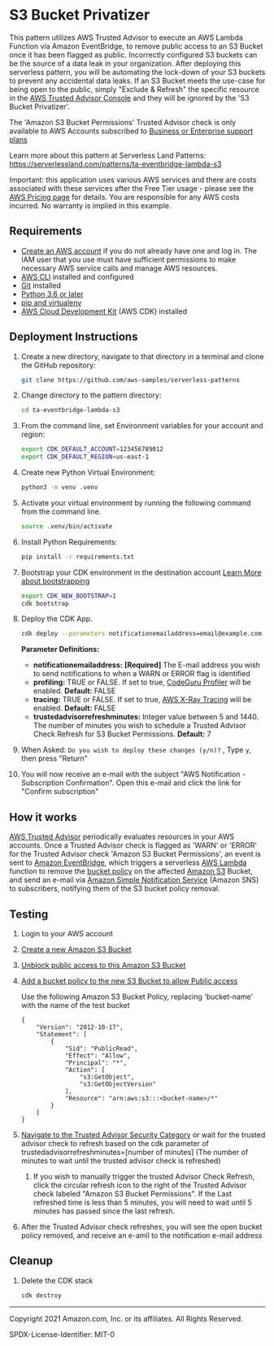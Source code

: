 # S3 Bucket Privatizer

This pattern utilizes AWS Trusted Advisor to execute an AWS Lambda Function via Amazon EventBridge, to remove public access to an S3 Bucket once it has been flagged as public. 
Incorrectly configured S3 buckets can be the source of a data leak in your organization. After deploying this serverless pattern, you will be automating the lock-down of your 
S3 buckets to prevent any accidental data leaks. If an S3 Bucket meets the use-case for being open to the public, simply "Exclude & Refresh" the specific resource in 
the [AWS Trusted Advisor Console](https://console.aws.amazon.com/trustedadvisor/home) and they will be ignored by the 'S3 Bucket Privatizer'. 

The 'Amazon S3 Bucket Permissions' Trusted Advisor check is only available to AWS Accounts subscribed to [Business or Enterprise support plans](https://aws.amazon.com/premiumsupport/plans/)

Learn more about this pattern at Serverless Land Patterns: https://serverlessland.com/patterns/ta-eventbridge-lambda-s3

Important: this application uses various AWS services and there are costs associated with these services after the Free Tier usage - please see the [AWS Pricing page](https://aws.amazon.com/pricing/) for details. 
You are responsible for any AWS costs incurred. No warranty is implied in this example.

## Requirements

* [Create an AWS account](https://portal.aws.amazon.com/gp/aws/developer/registration/index.html) if you do not already have one and log in. The IAM user that you use must have sufficient permissions to make necessary AWS service calls and manage AWS resources.
* [AWS CLI](https://docs.aws.amazon.com/cli/latest/userguide/install-cliv2.html) installed and configured
* [Git](https://git-scm.com/book/en/v2/Getting-Started-Installing-Git) installed
* [Python 3.6 or later](https://www.python.org/downloads/)
* [pip and virtualenv](https://docs.aws.amazon.com/cdk/latest/guide/work-with-cdk-python.html#python-prerequisites)
* [AWS Cloud Development Kit](https://docs.aws.amazon.com/cdk/latest/guide/cli.html) (AWS CDK) installed

## Deployment Instructions

1. Create a new directory, navigate to that directory in a terminal and clone the GitHub repository:
    ```bash
    git clone https://github.com/aws-samples/serverless-patterns
    ```
2. Change directory to the pattern directory:
    ```bash
    cd ta-eventbridge-lambda-s3
    ```
3. From the command line, set Environment variables for your account and region:
    ```bash
    export CDK_DEFAULT_ACCOUNT=123456789012
    export CDK_DEFAULT_REGION=us-east-1
    ```
4. Create new Python Virtual Environment:
   ```bash
   python3 -m venv .venv
   ```
5. Activate your virtual environment by running the following command from the command line.
    ```bash
    source .venv/bin/activate
    ```
6. Install Python Requirements:
   ```bash
   pip install -r requirements.txt
   ```
7. Bootstrap your CDK environment in the destination account [Learn More about bootstrapping](https://docs.aws.amazon.com/cdk/latest/guide/bootstrapping.html#bootstrapping-howto-cli)
    ```bash
    export CDK_NEW_BOOTSTRAP=1
    cdk bootstrap
    ```
8. Deploy the CDK App. 
    ```bash
    cdk deploy --parameters notificationemailaddress=email@example.com --parameters profiling=TRUE --parameters tracing=TRUE --parameters trustedadvisorrefreshminutes=7
    ```
   **Parameter Definitions:**
   * **notificationemailaddress:** **[Required]** The E-mail address you wish to send notifications to when a WARN or ERROR flag is identified
   * **profiling:** TRUE or FALSE. If set to true, [CodeGuru Profiler](https://docs.aws.amazon.com/codeguru/latest/profiler-ug/what-is-codeguru-profiler.html) will be enabled. **Default:** FALSE
   * **tracing:** TRUE or FALSE. If set to true, [AWS X-Ray Tracing](https://aws.amazon.com/xray/) will be enabled. **Default:** FALSE
   * **trustedadvisorrefreshminutes:** Integer value between 5 and 1440. The number of minutes you wish to schedule a Trusted Advisor Check Refresh for S3 Bucket Permissions. **Default:** 7
   

9. When Asked: ```Do you wish to deploy these changes (y/n)?``` , Type ```y```, then press "Return"
10. You will now receive an e-mail with the subject "AWS Notification - Subscription Confirmation". Open this e-mail and
    click the link for "Confirm subscription"
## How it works

[AWS Trusted Advisor](https://aws.amazon.com/premiumsupport/technology/trusted-advisor/) periodically evaluates resources in your AWS accounts. 
Once a Trusted Advisor check is flagged as 'WARN' or 'ERROR' for the Trusted Advisor check 'Amazon S3 Bucket Permissions', 
an event is sent to [Amazon EventBridge](https://aws.amazon.com/eventbridge/), which triggers a serverless 
[AWS Lambda](https://aws.amazon.com/lambda/) function to remove the 
[bucket policy](https://docs.aws.amazon.com/AmazonS3/latest/userguide/bucket-policies.html) 
on the affected [Amazon S3](https://aws.amazon.com/s3/) Bucket, and send an e-mail via 
[Amazon Simple Notification Service](https://aws.amazon.com/sns/) (Amazon SNS)
to subscribers, notifying them of the S3 bucket policy removal.


## Testing

1. Login to your AWS account
2. [Create a new Amazon S3 Bucket](https://docs.aws.amazon.com/AmazonS3/latest/userguide/create-bucket-overview.html)
3. [Unblock public access to this Amazon S3 Bucket](https://docs.aws.amazon.com/AmazonS3/latest/userguide/configuring-block-public-access-bucket.html)
4. [Add a bucket policy to the new S3 Bucket to allow Public access](https://docs.aws.amazon.com/AmazonS3/latest/userguide/add-bucket-policy.html)
   
   Use the following Amazon S3 Bucket Policy, replacing 'bucket-name' with the name of the test bucket
   ```
   {
       "Version": "2012-10-17",
       "Statement": [
           {
               "Sid": "PublicRead",
               "Effect": "Allow",
               "Principal": "*",
               "Action": [
                   "s3:GetObject",
                   "s3:GetObjectVersion"
               ],
               "Resource": "arn:aws:s3:::<bucket-name>/*"
           }
       ]
   }
   ```
5. [Navigate to the Trusted Advisor Security Category](https://console.aws.amazon.com/trustedadvisor/home#/category/security) or 
wait for the trusted advisor check to refresh based on the cdk parameter of trustedadvisorrefreshminutes=[number of minutes] 
(The number of minutes to wait until the trusted advisor check is refreshed)
   1. If you wish to manually trigger the trusted Advisor Check Refresh, click the circular refresh icon to the right of the
   Trusted Advisor check labeled "Amazon S3 Bucket Permissions". If the Last refreshed time is less than 5 minutes, you 
   will need to wait until 5 minutes has passed since the last refresh.
6. After the Trusted Advisor check refreshes, you will see the open bucket policy removed, and receive an e-amil to the notification e-mail address


## Cleanup
 
1. Delete the CDK stack
    ```bash
    cdk destroy
    ```

----
Copyright 2021 Amazon.com, Inc. or its affiliates. All Rights Reserved.

SPDX-License-Identifier: MIT-0
